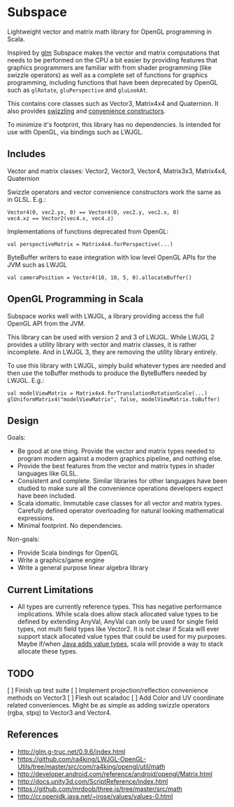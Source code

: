 Subspace
========

Lightweight vector and matrix math library for OpenGL programming in Scala.

Inspired by [glm](http://glm.g-truc.net/0.9.6/index.html) Subspace makes the vector and matrix computations that needs
to be performed on the CPU a bit easier by providing features that graphics programmers are familiar with from shader
programming (like swizzle operators) as well as a complete set of functions for graphics programming,  including
functions that have been deprecated by OpenGL such as `glRotate`, `gluPerspective` and `gluLookAt`.

This contains core classes such as Vector3, Matrix4x4 and Quaternion.  It also
provides [swizzling](https://www.opengl.org/wiki/Data_Type_%28GLSL%29#Swizzling) and
[convenience constructors](https://www.opengl.org/wiki/Data_Type_%28GLSL%29#Vector_constructors).

To minimize it's footprint, this library has no dependencies.  Is intended for use with OpenGL, via bindings such as
LWJGL.

Includes
--------

Vector and matrix classes:  Vector2, Vector3, Vector4, Matrix3x3, Matrix4x4, Quaternion

Swizzle operators and vector convenience constructors work the same as in GLSL.  E.g.:

```
Vector4(0, vec2.yx, 0) == Vector4(0, vec2.y, vec2.x, 0)
vec4.xz == Vector2(vec4.x, vec4.z)
```

Implementations of functions deprecated from OpenGL:

```
val perspectiveMatrix = Matrix4x4.forPerspective(...)
```

ByteBuffer writers to ease integration with low level OpenGL APIs for the JVM such as LWJGL

```
val cameraPosition = Vector4(10, 10, 5, 0).allocateBuffer()
```

OpenGL Programming in Scala
---------------------------

Subspace works well with LWJGL, a library providing access the full OpenGL API from the JVM.

This library can be used with version 2 and 3 of LWJGL.  While LWJGL 2 provides a utility library with vector
and matrix classes, it is rather incomplete.  And in LWJGL 3, they are removing the utility library entirely.

To use this library with LWJGL,  simply build whatever types are needed and then use the toBuffer methods to produce the
ByteBuffers needed by LWJGL.  E.g.:

    val modelViewMatrix = Matrix4x4.forTranslationRotationScale(...)
    glUniformMatrix4("modelViewMatrix", false, modelViewMatrix.toBuffer)

Design
-----

Goals:

* Be good at one thing.  Provide the vector and matrix types needed to program modern against a modern graphics pipeline, and nothing else.
* Provide the best features from the vector and matrix types in shader languages like GLSL.
* Consistent and complete.  Similar libraries for other languages have been studied to make sure all the convenience operations developers expect have been included.
* Scala idomatic. Immutable case classes for all vector and matrix types. Carefully defined operator overloading for natural looking mathematical expressions.
* Minimal footprint.  No dependencies.

Non-goals:

* Provide Scala bindings for OpenGL
* Write a graphics/game engine
* Write a general purpose linear algebra library

Current Limitations
-------------------

* All types are currently reference types.  This has negative performance implications.  While scala does allow
  stack allocated value types to be defined by extending AnyVal,  AnyVal can only be used for single field types, not
  multi field types like Vector2.  It is not clear if Scala will ever support stack allocated value types that could
  be used for my purposes.   Maybe if/when [Java adds value types](http://cr.openjdk.java.net/~jrose/values/values-0.html),
  scala will provide a way to stack allocate these types.

TODO
----

[ ] Finish up test suite
[ ] Implement projection/reflection convenience methods on Vector3
[ ] Flesh out scaladoc
[ ] Add Color and UV coordinate related conveniences.  Might be as simple as adding swizzle operators (rgba, stpq) to Vector3 and Vector4.

References
----------

* http://glm.g-truc.net/0.9.6/index.html
* https://github.com/ra4king/LWJGL-OpenGL-Utils/tree/master/src/com/ra4king/opengl/util/math
* http://developer.android.com/reference/android/opengl/Matrix.html
* http://docs.unity3d.com/ScriptReference/index.html
* https://github.com/mrdoob/three.js/tree/master/src/math
* http://cr.openjdk.java.net/~jrose/values/values-0.html


